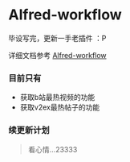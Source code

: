 # Alfred-workflow
毕设写完，更新一手老插件 ：P

详细文档参考 [Alfred-workflow](http://www.deanishe.net/alfred-workflow/api/index.html#utilities-helpers)

### 目前只有
- 获取b站最热视频的功能
- 获取v2ex最热帖子的功能

### 续更新计划

> 看心情...23333
